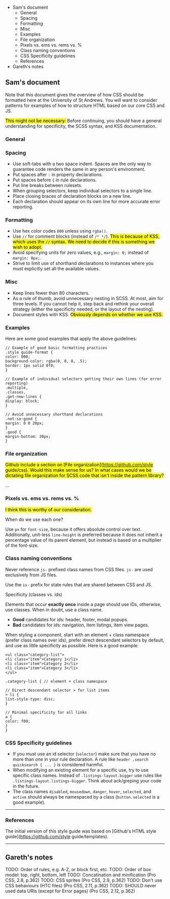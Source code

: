 
<!-- MarkdownTOC depth=3 -->

- Sam's document
    - General
    - Spacing
    - Formatting
    - Misc
    - Examples
    - File organization
    - Pixels vs. ems vs. rems vs. %
    - Class naming conventions
    - CSS Specificity guidelines
    - References
- Gareth's notes

<!-- /MarkdownTOC -->


## Sam's document

Note that this document gives the overview of how CSS should be formatted here at the University of St Andrews. You will want to consider patterns for examples of how to structure HTML based on our core CSS and JS.

<mark>This might not be necessary:</mark> Before continuing, you should have a general understanding for specificity, the SCSS syntax, and KSS documentation.

### General

### Spacing

* Use soft-tabs with a two space indent. Spaces are the only way to guarantee code renders the same in any person's environment.
* Put spaces after `:` in property declarations.
* Put spaces before `{` in rule declarations.
* Put line breaks between rulesets.
* When grouping selectors, keep individual selectors to a single line.
* Place closing braces of declaration blocks on a new line.
* Each declaration should appear on its own line for more accurate error reporting.

### Formatting

* Use hex color codes `000` unless using `rgba()`.
* Use `//` for comment blocks (instead of `/* */`). <mark>This is because of KSS, which uses the `//` syntax. We need to decide if this is something we wish to adopt.</mark>
* Avoid specifying units for zero values, e.g., `margin: 0;` instead of `margin: 0px;`.
* Strive to limit use of shorthand declarations to instances where you must explicitly set all the available values.

### Misc

* Keep lines fewer than 80 characters.
* As a rule of thumb, avoid unnecessary nesting in SCSS. At most, aim for three levels. If you cannot help it, step back and rethink your overall strategy (either the specificity needed, or the layout of the nesting).
* Document styles with KSS. <mark>Obviously depends on whether we use KSS.</mark>

### Examples

Here are some good examples that apply the above guidelines:

```
// Example of good basic formatting practices
.style guide-format {
color: 000;
background-color: rgba(0, 0, 0, .5);
border: 1px solid 0f0;
}

// Example of individual selectors getting their own lines (for error reporting)
.multiple,
.classes,
.get-new-lines {
display: block;
}

// Avoid unnecessary shorthand declarations
.not-so-good {
margin: 0 0 20px;
}
.good {
margin-bottom: 20px;
}
```

### File organization

<mark>Github include a section on [File organization](https://github.com/style guide/css). Would this make sense for us? In what cases would we be dictating file organization for SCSS code that isn't inside the pattern library?</mark>

...

### Pixels vs. ems vs. rems vs. %

<mark>I think this is worthy of our consideration.</mark>

When do we use each one?

Use `px` for `font-size`, because it offers absolute control over text. Additionally, unit-less `line-height` is preferred because it does not inherit a percentage value of its parent element, but instead is based on a multiplier of the font-size.

### Class naming conventions

Never reference `js-` prefixed class names from CSS files. `js-` are used exclusively from JS files.

Use the `is-` prefix for state rules that are shared between CSS and JS.

Specificity (classes vs. ids)

Elements that occur **exactly once** inside a page should use IDs, otherwise, use classes. When in doubt, use a class name.

* **Good** candidates for ids: header, footer, modal popups.
* **Bad** candidates for ids: navigation, item listings, item view pages.

When styling a component, start with an element + class namespace (prefer class names over ids), prefer direct descendant selectors by default, and use as little specificity as possible. Here is a good example:

```
<ul class="category-list">
<li class="item">Category 1</li>
<li class="item">Category 2</li>
<li class="item">Category 3</li>
</ul>
```

```
.category-list { // element + class namespace

// Direct descendant selector > for list items
> li {
list-style-type: disc;
}

// Minimal specificity for all links
a {
color: f00;
}
}
```

### CSS Specificity guidelines

* If you must use an id selector (`selector`) make sure that you have no more than _one_ in your rule declaration. A rule like `header .search quicksearch { ... }` is considered harmful.
* When modifying an existing element for a specific use, try to use specific class names. Instead of `.listings-layout.bigger` use rules like `.listings-layout.listings-bigger`. Think about ack/greping your code in the future.
* The class names `disabled`, `mousedown`, `danger`, `hover`, `selected`, and `active` should always be namespaced by a class (`button.selected` is a good example).


---

### References

The initial version of this style guide was based on [Github's HTML style guide](https://github.com/style guide/templates).


---

## Gareth's notes

TODO: Order of rules, e.g. A-Z, or block first, etc.
TODO: Order of box model: top, right, bottom, left
TODO: Concatination and minification (Pro CSS, 2.8, p.362)
TODO: CSS sprites (Pro CSS, 2.9, p.362)
TODO: Don't use CSS behaviours (HTC files) (Pro CSS, 2.11, p.362)
TODO: SHOULD never used data URIs (except for Error pages) (Pro CSS, 2.12, p.362)
